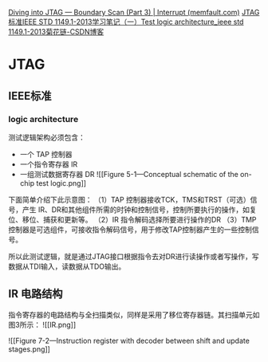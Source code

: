 [Diving into JTAG — Boundary Scan (Part 3) | Interrupt (memfault.com)](https://interrupt.memfault.com/blog/diving-into-jtag-part-3)
[JTAG 标准IEEE STD 1149.1-2013学习笔记（一）Test logic architecture_ieee std 1149.1-2013菊花链-CSDN博客](https://blog.csdn.net/qq_44447544/article/details/121925740#:~:text=JTAG%E6%98%AF%E8%8B%B1%E6%96%87%E2%80%9CJo)

# JTAG
## IEEE标准
### logic architecture
测试逻辑架构必须包含：
- 一个 TAP 控制器
- 一个指令寄存器 IR
- 一组测试数据寄存器 DR
![[Figure 5-1—Conceptual schematic of the on-chip test logic.png]]

下面简单介绍下此示意图：
（1）TAP 控制器接收TCK，TMS和TRST（可选）信号，产生 IR、DR和其他组件所需的时钟和控制信号，控制所要执行的操作，如复位、移位、捕获和更新等。
（2）IR 指令解码选择所要进行操作的DR
（3）TMP控制器是可选组件，可接收指令解码信号，用于修改TAP控制器产生的一些控制信号。

所以此测试逻辑，就是通过JTAG接口根据指令去对DR进行读操作或者写操作，写数据从TDI输入，读数据从TDO输出。

## IR 电路结构

指令寄存器的电路结构与全扫描类似，同样是采用了移位寄存器链。其扫描单元如图3所示：
![[IR.png]]


![[Figure 7-2—Instruction register with decoder between shift and update stages.png]]